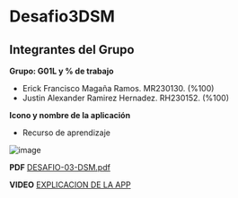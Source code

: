 # Desafio3DSM

## Integrantes del Grupo

**Grupo: G01L y % de trabajo**
- Erick Francisco Magaña Ramos. MR230130. (%100)
- Justin Alexander Ramirez Hernadez. RH230152. (%100)

**Icono y nombre de la aplicación**

- Recurso de aprendizaje

![image](https://github.com/user-attachments/assets/f863ce37-d659-4002-9e23-8e69f8d06748)

**PDF**
[DESAFIO-03-DSM.pdf]()

**VIDEO**
[EXPLICACION DE LA APP](https://drive.google.com/drive/folders/1NHBdmjS9KWmNrVTZm6taPaDVCABOzYuG?usp=sharing)

